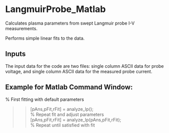 # LangmuirProbe_Matlab
Calculates plasma parameters from swept Langmuir probe I-V measurements.

Performs simple linear fits to the data.

## Inputs
The input data for the code are two files: single column ASCII data for probe voltage, and single column ASCII data for the measured probe current.

## Example for Matlab Command Window: 
  
% First fitting with default parameters  
>> [pAns,pFit,rFit] = analyze_lp();   
% Repeat fit and adjust parameters  
>> [pAns,pFit,rFit] = analyze_lp(pAns,pFit,rFit);  
% Repeat until satisfied with fit  
